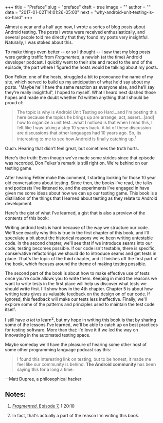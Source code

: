 +++
title = "Preface"
slug = "preface"
draft = true
image = ""
author = ""
date = "2017-01-02T14:01:26-05:00"
next = "why-android-unit-testing-is-so-hard"
+++

Almost a year and a half ago now, I wrote a series of blog posts about Android testing. The posts I wrote were received enthusiastically, and several people told me directly that they found my posts very insightful. Naturally, I was stoked about this.

To make things even better -- or so I thought -- I saw that my blog posts were getting traffic from *Fragmented*, a newish (at the time) Android developer podcast. I quickly went to their site and raced to the end of the episode, the part where I figured the hosts would be talking about my posts.

Don Felker, one of the hosts, struggled a bit to pronounce the name of my site, which served to build up my anticipation of what he'd say about my posts. "Maybe he'll have the same reaction as everyone else, and he'll say they're really insightful", I hoped to myself. What I heard next dashed those hopes and made me doubt whether I'd written anything that I should be proud of:

>The topic is why is Android Unit Testing so Hard...and I'm posting this here because the topics he brings up are arrange, act, assert...[and] how to organize a unit test...what I noticed is that when I read this, I felt like I was taking a step 10 years back. A lot of these discussion are discussions that other languages had 10 years ago. So, its interesting to me to see how Android is finally catching up.<sup>1</sup>

Ouch. Hearing that didn't feel great, but sometimes the truth hurts.

Here's the truth: Even though we've made some strides since that episode was recorded, Don Felker's remark is still right on. We're behind on our testing game.

After hearing Felker make this comment, I starting looking for those 10 year old conversations about testing. Since then, the books I've read, the talks and podcasts I've listened to, and the experiments I've engaged in have given me some ideas about how we can up our testing game. This book is a distillation of the things that I learned about testing as they relate to Android development.

Here's the gist of what I've learned, a gist that is also a preview of the contents of this book:

Writing android tests is hard because of the way we structure our code. We'll see exactly why this is true in the first chapter of this book, and I'll speculate a bit about the historical reasons we've been writing untestable code. In the second chapter, we'll see that if we introduce seams into our code, testing becomes possible. If our code isn't testable, there is specific, conservative refactorings we should do to introduce seams and get tests in place. That's the topic of the third chapter, and it finishes off the first part of the book, which focuses around the theme of making testing possible.

The second part of the book is about how to make effective use of tests once you're code allows you to write them. Keeping in mind the reasons we want to write tests in the first place will help us discover what tests we should write first. I'll show how in the 4th chapter. Chapter 5 is about how writing tests gives us valuable feedback on the design on of our code. If ignored, this feedback will make our tests less ineffective. Finally, we'll explore some of the patterns and principles used to maintain the test code itself.

I still have *a lot* to learn<sup>2</sup>, but my hope in writing this book is that by sharing some of the lessons I've learned, we'll be able to catch up on best practices for testing software. More than that: I'd love it if we led the way on innovating in the automated testing space.

Maybe someday we'll have the pleasure of hearing some other host of some other programming language podcast say this:

>I found this interesting link on testing, but to be honest, it made me feel like our community is behind. **The Android community** has been saying this for a long a time.

--Matt Dupree, a philosophical hacker

## Notes:

1. [*Fragmented*, Episode 7](http://fragmentedpodcast.com/episodes/7/), 1:20:10

1. In fact, that's actually a part of the reason I'm writing this book.
